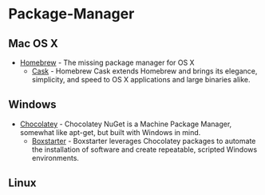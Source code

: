 # Package-Manager

## Mac OS X
* [Homebrew](http://brew.sh) - The missing package manager for OS X
  * [Cask](http://caskroom.io) - Homebrew Cask extends Homebrew and brings its elegance, simplicity, and speed to OS X applications and large binaries alike.

## Windows
* [Chocolatey](https://chocolatey.org) - Chocolatey NuGet is a Machine Package Manager, somewhat like apt-get, but built with Windows in mind.
  * [Boxstarter](http://boxstarter.org) - Boxstarter leverages Chocolatey packages to automate the installation of software and create repeatable, scripted Windows environments.

## Linux